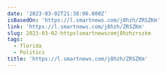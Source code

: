 ```yaml
---
date: '2023-03-02T21:38:06.000Z'
isBasedOn: 'https://l.smartnews.com/j8hzh/ZRSZKm'
link: 'https://l.smartnews.com/j8hzh/ZRSZKm'
slug: 2023-03-02-httpslsmartnewscomj8hzhzrszkm
tags:
  - florida
  - Politics
title: 'https://l.smartnews.com/j8hzh/ZRSZKm'
---
```


